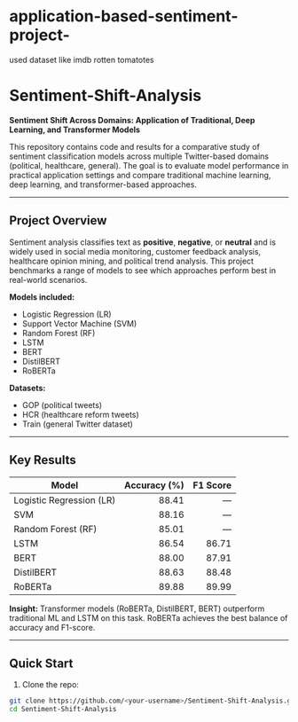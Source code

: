 # application-based-sentiment-project-
used dataset like imdb rotten tomatotes 
# Sentiment-Shift-Analysis

**Sentiment Shift Across Domains: Application of Traditional, Deep Learning, and Transformer Models**

This repository contains code and results for a comparative study of sentiment classification models across multiple Twitter-based domains (political, healthcare, general). The goal is to evaluate model performance in practical application settings and compare traditional machine learning, deep learning, and transformer-based approaches.

---

## Project Overview

Sentiment analysis classifies text as **positive**, **negative**, or **neutral** and is widely used in social media monitoring, customer feedback analysis, healthcare opinion mining, and political trend analysis. This project benchmarks a range of models to see which approaches perform best in real-world scenarios.

**Models included:**
- Logistic Regression (LR)  
- Support Vector Machine (SVM)  
- Random Forest (RF)  
- LSTM  
- BERT  
- DistilBERT  
- RoBERTa

**Datasets:**  
- GOP (political tweets)  
- HCR (healthcare reform tweets)  
- Train (general Twitter dataset)

---

## Key Results

| **Model**               | **Accuracy (%)** | **F1 Score** |
|-------------------------|------------------:|-------------:|
| Logistic Regression (LR)|            88.41  |      —       |
| SVM                     |            88.16  |      —       |
| Random Forest (RF)      |            85.01  |      —       |
| LSTM                    |            86.54  |    86.71    |
| BERT                    |            88.00  |    87.91    |
| DistilBERT              |            88.63  |    88.48    |
| RoBERTa                 |            89.88  |    89.99    |

**Insight:** Transformer models (RoBERTa, DistilBERT, BERT) outperform traditional ML and LSTM on this task. RoBERTa achieves the best balance of accuracy and F1-score.

---

## Quick Start

1. Clone the repo:
```bash
git clone https://github.com/<your-username>/Sentiment-Shift-Analysis.git
cd Sentiment-Shift-Analysis
